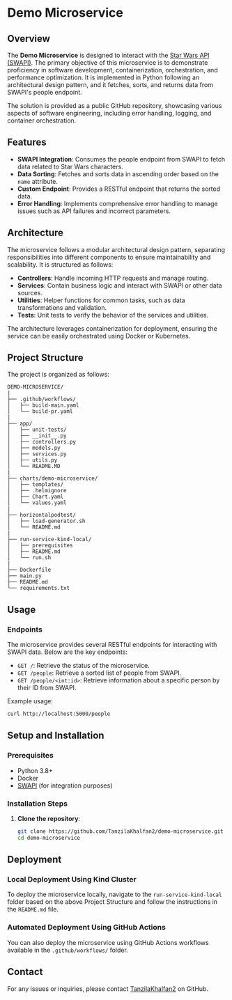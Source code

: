 # Demo  Microservice

## Overview

The **Demo  Microservice** is designed to interact with the [Star Wars API (SWAPI)](https://swapi.dev/). The primary objective of this microservice is to demonstrate proficiency in software development, containerization, orchestration, and performance optimization. It is implemented in Python following an architectural design pattern, and it fetches, sorts, and returns data from SWAPI's people endpoint.

The solution is provided as a public GitHub repository, showcasing various aspects of software engineering, including error handling, logging, and container orchestration.

## Features

- **SWAPI Integration**: Consumes the people endpoint from SWAPI to fetch data related to Star Wars characters.
- **Data Sorting**: Fetches and sorts data in ascending order based on the `name` attribute.
- **Custom Endpoint**: Provides a RESTful endpoint that returns the sorted data.
- **Error Handling**: Implements comprehensive error handling to manage issues such as API failures and incorrect parameters.

## Architecture

The microservice follows a modular architectural design pattern, separating responsibilities into different components to ensure maintainability and scalability. It is structured as follows:

- **Controllers**: Handle incoming HTTP requests and manage routing.
- **Services**: Contain business logic and interact with SWAPI or other data sources.
- **Utilities**: Helper functions for common tasks, such as data transformations and validation.
- **Tests**: Unit tests to verify the behavior of the services and utilities.

The architecture leverages containerization for deployment, ensuring the service can be easily orchestrated using Docker or Kubernetes.

## Project Structure

The project is organized as follows:

```
DEMO-MICROSERVICE/
|
├── .github/workflows/
│   ├── build-main.yaml
│   └── build-pr.yaml
|
├── app/
│   ├── unit-tests/
│   ├── __init__.py
│   ├── controllers.py
│   ├── models.py
│   ├── services.py
│   ├── utils.py
│   └── README.MD
|
├── charts/demo-microservice/
│   ├── templates/
│   ├── .helmignore
│   ├── Chart.yaml
│   └── values.yaml
|
├── horizontalpodtest/
│   ├── load-generator.sh
│   └── README.md
|
├── run-service-kind-local/
│   ├── prerequisites
│   ├── README.md
│   └── run.sh
|
├── Dockerfile
├── main.py
├── README.md
└── requirements.txt
```

## Usage

### Endpoints

The microservice provides several RESTful endpoints for interacting with SWAPI data. Below are the key endpoints:

- `GET /`: Retrieve the status of the microservice.
- `GET /people`: Retrieve a sorted list of people from SWAPI.
- `GET /people/<int:id>`: Retrieve information about a specific person by their ID from SWAPI.

Example usage:

```bash
curl http://localhost:5000/people
```

## Setup and Installation

### Prerequisites

- Python 3.8+
- Docker
- [SWAPI](https://swapi.dev/) (for integration purposes)

### Installation Steps

1. **Clone the repository**:

   ```bash
   git clone https://github.com/TanzilaKhalfan2/demo-microservice.git
   cd demo-microservice
   ```


## Deployment

### Local Deployment Using Kind Cluster
To deploy the microservice locally, navigate to the `run-service-kind-local` folder based on the above Project Structure and follow the instructions in the `README.md` file.

### Automated Deployment Using GitHub Actions
You can also deploy the microservice using GitHub Actions workflows available in the `.github/workflows/` folder.

## Contact

For any issues or inquiries, please contact [TanzilaKhalfan2](https://github.com/TanzilaKhalfan2) on GitHub.

